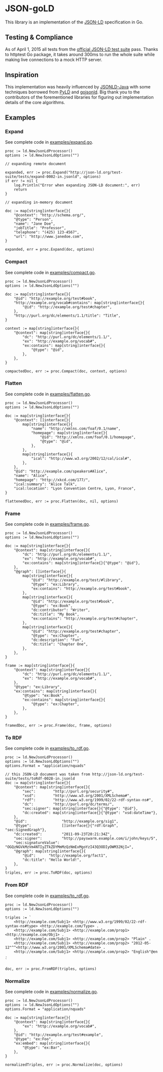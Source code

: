 # JSON-goLD

This library is an implementation of the [JSON-LD](http://json-ld.org/) specification in Go.

## Testing & Compliance ##

As of April 1, 2015 all tests from the [official JSON-LD test suite](https://github.com/json-ld/json-ld.org/tree/master/test-suite) pass. Thanks to httptest Go package, it takes around 300ms to run the whole suite while making live connections to a mock HTTP server.

## Inspiration ##

This implementation was heavily influenced by [JSONLD-Java](https://github.com/jsonld-java/jsonld-java) with some techniques borrowed from [PyLD](https://github.com/digitalbazaar/pyld) and [gojsonld](https://github.com/linkeddata/gojsonld). Big thank you to the contributors of the forementioned libraries for figuring out implementation details of the core algorithms.

## Examples ##

### Expand ###

See complete code in [examples/expand.go](examples/expand.go).

    proc := ld.NewJsonLdProcessor()
    options := ld.NewJsonLdOptions("")

    // expanding remote document

    expanded, err := proc.Expand("http://json-ld.org/test-suite/tests/expand-0002-in.jsonld", options)
    if err != nil {
        log.Println("Error when expanding JSON-LD document:", err)
        return
    }

    // expanding in-memory document

    doc := map[string]interface{}{
        "@context": "http://schema.org/",
        "@type": "Person",
        "name": "Jane Doe",
        "jobTitle": "Professor",
        "telephone": "(425) 123-4567",
        "url": "http://www.janedoe.com",
    }

    expanded, err = proc.Expand(doc, options)

### Compact ###

See complete code in [examples/compact.go](examples/compact.go).

	proc := ld.NewJsonLdProcessor()
	options := ld.NewJsonLdOptions("")

	doc := map[string]interface{}{
		"@id": "http://example.org/test#book",
		"http://example.org/vocab#contains": map[string]interface{}{
			"@id": "http://example.org/test#chapter",
		},
		"http://purl.org/dc/elements/1.1/title": "Title",
	}

	context := map[string]interface{}{
		"@context": map[string]interface{}{
			"dc": "http://purl.org/dc/elements/1.1/",
			"ex": "http://example.org/vocab#",
			"ex:contains": map[string]interface{}{
				"@type": "@id",
			},
		},
	}

	compactedDoc, err := proc.Compact(doc, context, options)

### Flatten ###

See complete code in [examples/flatten.go](examples/flatten.go).

	proc := ld.NewJsonLdProcessor()
	options := ld.NewJsonLdOptions("")

	doc := map[string]interface{}{
		"@context": []interface{}{
			map[string]interface{}{
				"name": "http://xmlns.com/foaf/0.1/name",
				"homepage": map[string]interface{}{
					"@id": "http://xmlns.com/foaf/0.1/homepage",
					"@type": "@id",
				},
			},
			map[string]interface{}{
				"ical": "http://www.w3.org/2002/12/cal/ical#",
			},
		},
		"@id": "http://example.com/speakers#Alice",
		"name": "Alice",
		"homepage": "http://xkcd.com/177/",
		"ical:summary": "Alice Talk",
		"ical:location": "Lyon Convention Centre, Lyon, France",
	}

	flattenedDoc, err := proc.Flatten(doc, nil, options)

### Frame ###

See complete code in [examples/frame.go](examples/frame.go).

	proc := ld.NewJsonLdProcessor()
	options := ld.NewJsonLdOptions("")

	doc := map[string]interface{}{
		"@context": map[string]interface{}{
			"dc": "http://purl.org/dc/elements/1.1/",
			"ex": "http://example.org/vocab#",
			"ex:contains": map[string]interface{}{"@type": "@id"},
		},
		"@graph": []interface{}{
			map[string]interface{}{
				"@id": "http://example.org/test/#library",
				"@type": "ex:Library",
				"ex:contains": "http://example.org/test#book",
			},
			map[string]interface{}{
				"@id": "http://example.org/test#book",
				"@type": "ex:Book",
				"dc:contributor": "Writer",
				"dc:title": "My Book",
				"ex:contains": "http://example.org/test#chapter",
			},
			map[string]interface{}{
				"@id": "http://example.org/test#chapter",
				"@type": "ex:Chapter",
				"dc:description": "Fun",
				"dc:title": "Chapter One",
			},
		},
	}

	frame := map[string]interface{}{
		"@context": map[string]interface{}{
			"dc": "http://purl.org/dc/elements/1.1/",
			"ex": "http://example.org/vocab#",
		},
		"@type": "ex:Library",
		"ex:contains": map[string]interface{}{
			"@type": "ex:Book",
			"ex:contains": map[string]interface{}{
				"@type": "ex:Chapter",
			},
		},
	}

	framedDoc, err := proc.Frame(doc, frame, options)

### To RDF ###

See complete code in [examples/to_rdf.go](examples/to_rdf.go).

	proc := ld.NewJsonLdProcessor()
	options := ld.NewJsonLdOptions("")
	options.Format = "application/nquads"

	// this JSON-LD document was taken from http://json-ld.org/test-suite/tests/toRdf-0028-in.jsonld
	doc := map[string]interface{}{
		"@context": map[string]interface{}{
			"sec":        "http://purl.org/security#",
			"xsd":        "http://www.w3.org/2001/XMLSchema#",
			"rdf":        "http://www.w3.org/1999/02/22-rdf-syntax-ns#",
			"dc":         "http://purl.org/dc/terms/",
			"sec:signer": map[string]interface{}{"@type": "@id"},
			"dc:created": map[string]interface{}{"@type": "xsd:dateTime"},
		},
		"@id":                "http://example.org/sig1",
		"@type":              []interface{}{"rdf:Graph", "sec:SignedGraph"},
		"dc:created":         "2011-09-23T20:21:34Z",
		"sec:signer":         "http://payswarm.example.com/i/john/keys/5",
		"sec:signatureValue": "OGQzNGVkMzVm4NTIyZTkZDYMmMzQzNmExMgoYzI43Q3ODIyOWM32NjI=",
		"@graph": map[string]interface{}{
			"@id":      "http://example.org/fact1",
			"dc:title": "Hello World!",
		},
	}
	triples, err := proc.ToRDF(doc, options)

### From RDF ###

See complete code in [examples/to_rdf.go](examples/from_rdf.go).

	proc := ld.NewJsonLdProcessor()
	options := ld.NewJsonLdOptions("")

	triples := `
		<http://example.com/Subj1> <http://www.w3.org/1999/02/22-rdf-syntax-ns#type> <http://example.com/Type> .
		<http://example.com/Subj1> <http://example.com/prop1> <http://example.com/Obj1> .
		<http://example.com/Subj1> <http://example.com/prop2> "Plain" .
		<http://example.com/Subj1> <http://example.com/prop2> "2012-05-12"^^<http://www.w3.org/2001/XMLSchema#date> .
		<http://example.com/Subj1> <http://example.com/prop2> "English"@en .
	`

	doc, err := proc.FromRDF(triples, options)

### Normalize ###

See complete code in [examples/normalize.go](examples/normalize.go).

	proc := ld.NewJsonLdProcessor()
	options := ld.NewJsonLdOptions("")
	options.Format = "application/nquads"

	doc := map[string]interface{}{
		"@context": map[string]interface{}{
			"ex": "http://example.org/vocab#",
		},
		"@id": "http://example.org/test#example",
		"@type": "ex:Foo",
		"ex:embed": map[string]interface{}{
			"@type": "ex:Bar",
		},
	}

	normalizedTriples, err := proc.Normalize(doc, options)
